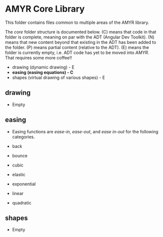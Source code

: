 # AMYR Core Library

This folder contains files common to multiple areas of the AMYR library.

The _core_ folder structure is documented below. (C) means that code in that folder is complete, meaning on par with the ADT (Angular Dev Toolkit).  (N) means that new content beyond that existing in the ADT has been added to the folder. (P) means partial content (relative to the ADT).  (E) means the folder is currently empty, i.e. ADT code has yet to be moved into _AMYR_.  That requires some more coffee!!

- drawing (dynamic drawing) - E
- **easing (easing equations) - C**
- shapes (virtual drawing of various shapes) - E


## drawing

  - Empty

## easing

 - Easing functions are _ease-in_, _ease-out_, and _ease in-out_ for the following categories.  

 - back
 - bounce
 - cubic
 - elastic
 - exponential
 - linear
 - quadratic

## shapes

- Empty

